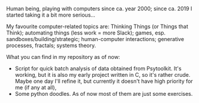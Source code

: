 Human being, playing with computers since ca. year 2000;
since ca. 2019 I started taking it a bit more serious...

My favourite computer-related topics are: 
    Thinking Things (or Things that Think);
    automating things (less work = more Slack);
    games, esp. sandboxes/building/strategic;
    human-computer interactions;
    generative processes, fractals;
    systems theory.

What you can find in my repository as of now:
- Script for quick batch analysis of data obtained from Psytoolkit. It's working, but it is also my early project written in C, so it's rather crude. Maybe one day I'll refine it, but currently it doesn't have high priority for me (if any at all),
- Some python doodles. As of now most of them are just some exercises.
